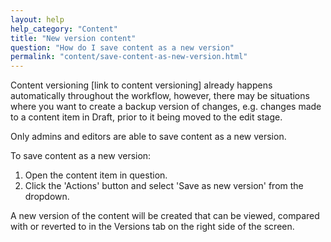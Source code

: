 ```yaml
---
layout: help
help_category: "Content"
title: "New version content"
question: "How do I save content as a new version"
permalink: "content/save-content-as-new-version.html"
---
```


Content versioning \[link to content versioning\] already happens automatically throughout the
workflow, however, there may be situations where you want to create a
backup version of changes, e.g. changes made to a content item in Draft,
prior to it being moved to the edit stage.

Only admins and editors are able to save content as a new version.

To save content as a new version:

1.  Open the content item in question.
2.  Click the \'Actions\' button and select \'Save as new version\' from the dropdown.

A new version of the content will be created that can be viewed,
compared with or reverted to in the Versions tab on the right side of
the screen.